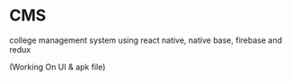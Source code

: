 # CMS
 college management system using react native, native base, firebase and redux
 
 (Working On UI & apk file)
